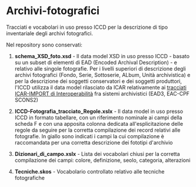 # Archivi-fotografici
Tracciati e vocabolari in uso presso ICCD per la descrizione di tipo inventariale degli archivi fotografici.

Nel repository sono conservati:
1) <b>schema_XSD_foto.xsd</b> - Il data model XSD in uso presso ICCD - basato su un subset di elementi di EAD (Encoded Archival Description) - e relativo alle singole fotografie. Per i livelli superiori di descrizione degli archivi fotografici (Fondo, Serie, Sottoserie, ALbum, Unità archivistica) e per la descrizione dei soggetti conservatori e dei soggetti produttori, l'ICCD utilizza il data model rilasciato da ICAR relativamente ai <a href="https://www.icar.beniculturali.it/fileadmin/risorse/Accordi_e_convenzioni/Interoperabilita_sistemi_archivistici_tracciati_ICAR_20180925.pdf">tracciati ICAR-IMPORT di Interoperabilità</a> fra sistemi archivistici (EAD3, EAC-CPF SCONS2)

2) <b>ICCD-Fotografia_tracciato_Regole.xslx</b> - Il data model in uso presso ICCD in formato tabellare, con un riferimento nominale ai campi della scheda F e con una apposita colonna dedicata all'esplicitazione delle regole da seguire per la corretta compilazione dei record relativi alle fotografie. In giallo sono indicati i campi la cui compilazione è raccomandata per una corretta descrizione dei fototipi d'archivio

3) <b>Dizionari_di_campo.xslx</b> -  Lista dei vocabolari chiusi per la corretta compilazione dei campi: colore, definizione, seolo, categoria, alterazioni

4) <b>Tecniche.skos</b> - Vocabolario controllato relativo alle tecniche fotografiche
